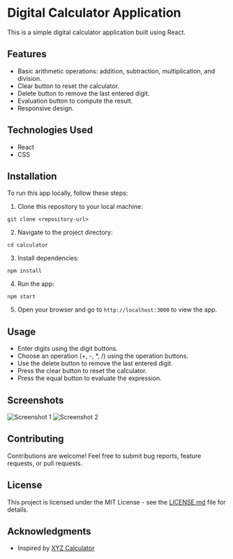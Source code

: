 

# Digital Calculator Application

This is a simple digital calculator application built using React.

## Features

- Basic arithmetic operations: addition, subtraction, multiplication, and division.
- Clear button to reset the calculator.
- Delete button to remove the last entered digit.
- Evaluation button to compute the result.
- Responsive design.

## Technologies Used

- React
- CSS

## Installation

To run this app locally, follow these steps:

1. Clone this repository to your local machine:

```
git clone <repository-url>
```

2. Navigate to the project directory:

```
cd calculator
```

3. Install dependencies:

```
npm install
```

4. Run the app:

```
npm start
```

5. Open your browser and go to `http://localhost:3000` to view the app.

## Usage

- Enter digits using the digit buttons.
- Choose an operation (+, -, *, /) using the operation buttons.
- Use the delete button to remove the last entered digit.
- Press the clear button to reset the calculator.
- Press the equal button to evaluate the expression.

## Screenshots

![Screenshot 1](/path/to/screenshot1.png)
![Screenshot 2](/path/to/screenshot2.png)

## Contributing

Contributions are welcome! Feel free to submit bug reports, feature requests, or pull requests.

## License

This project is licensed under the MIT License - see the [LICENSE.md](LICENSE.md) file for details.

## Acknowledgments

- Inspired by [XYZ Calculator](https://example.com)

